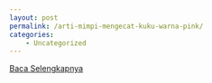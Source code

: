 ```yaml
---
layout: post
permalink: /arti-mimpi-mengecat-kuku-warna-pink/
categories:
    - Uncategorized
---
```


[Baca Selengkapnya](/06)